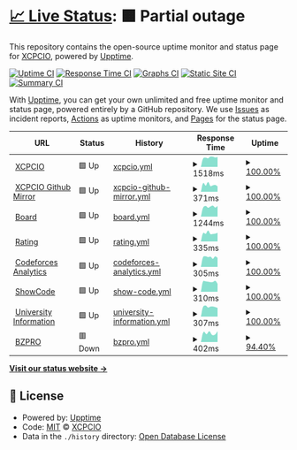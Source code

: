 # [📈 Live Status](https://uptime.xcpcio.com): <!--live status--> **🟧 Partial outage**

This repository contains the open-source uptime monitor and status page for [XCPCIO](https://xcpcio.com), powered by [Upptime](https://github.com/upptime/upptime).

[![Uptime CI](https://github.com/koj-co/upptime/workflows/Uptime%20CI/badge.svg)](https://github.com/koj-co/upptime/actions?query=workflow%3A%22Uptime+CI%22)
[![Response Time CI](https://github.com/koj-co/upptime/workflows/Response%20Time%20CI/badge.svg)](https://github.com/koj-co/upptime/actions?query=workflow%3A%22Response+Time+CI%22)
[![Graphs CI](https://github.com/koj-co/upptime/workflows/Graphs%20CI/badge.svg)](https://github.com/koj-co/upptime/actions?query=workflow%3A%22Graphs+CI%22)
[![Static Site CI](https://github.com/koj-co/upptime/workflows/Static%20Site%20CI/badge.svg)](https://github.com/koj-co/upptime/actions?query=workflow%3A%22Static+Site+CI%22)
[![Summary CI](https://github.com/koj-co/upptime/workflows/Summary%20CI/badge.svg)](https://github.com/koj-co/upptime/actions?query=workflow%3A%22Summary+CI%22)

With [Upptime](https://upptime.js.org), you can get your own unlimited and free uptime monitor and status page, powered entirely by a GitHub repository. We use [Issues](https://github.com/XCPCIO/uptime/issues) as incident reports, [Actions](https://github.com/XCPCIO/uptime/actions) as uptime monitors, and [Pages](https://uptime.xcpcio.com) for the status page.

<!--start: status pages-->
<!-- This summary is generated by Upptime (https://github.com/upptime/upptime) -->
<!-- Do not edit this manually, your changes will be overwritten -->
<!-- prettier-ignore -->
| URL | Status | History | Response Time | Uptime |
| --- | ------ | ------- | ------------- | ------ |
| <img alt="" src="https://favicons.githubusercontent.com/xcpcio.com" height="13"> [XCPCIO](https://xcpcio.com) | 🟩 Up | [xcpcio.yml](https://github.com/XCPCIO/xcpcio.uptime/commits/HEAD/history/xcpcio.yml) | <details><summary><img alt="Response time graph" src="./graphs/xcpcio/response-time-week.png" height="20"> 1518ms</summary><br><a href="https://uptime.xcpcio.com/history/xcpcio"><img alt="Response time 1570" src="https://img.shields.io/endpoint?url=https%3A%2F%2Fraw.githubusercontent.com%2FXCPCIO%2Fxcpcio.uptime%2FHEAD%2Fapi%2Fxcpcio%2Fresponse-time.json"></a><br><a href="https://uptime.xcpcio.com/history/xcpcio"><img alt="24-hour response time 1584" src="https://img.shields.io/endpoint?url=https%3A%2F%2Fraw.githubusercontent.com%2FXCPCIO%2Fxcpcio.uptime%2FHEAD%2Fapi%2Fxcpcio%2Fresponse-time-day.json"></a><br><a href="https://uptime.xcpcio.com/history/xcpcio"><img alt="7-day response time 1518" src="https://img.shields.io/endpoint?url=https%3A%2F%2Fraw.githubusercontent.com%2FXCPCIO%2Fxcpcio.uptime%2FHEAD%2Fapi%2Fxcpcio%2Fresponse-time-week.json"></a><br><a href="https://uptime.xcpcio.com/history/xcpcio"><img alt="30-day response time 1514" src="https://img.shields.io/endpoint?url=https%3A%2F%2Fraw.githubusercontent.com%2FXCPCIO%2Fxcpcio.uptime%2FHEAD%2Fapi%2Fxcpcio%2Fresponse-time-month.json"></a><br><a href="https://uptime.xcpcio.com/history/xcpcio"><img alt="1-year response time 1570" src="https://img.shields.io/endpoint?url=https%3A%2F%2Fraw.githubusercontent.com%2FXCPCIO%2Fxcpcio.uptime%2FHEAD%2Fapi%2Fxcpcio%2Fresponse-time-year.json"></a></details> | <details><summary><a href="https://uptime.xcpcio.com/history/xcpcio">100.00%</a></summary><a href="https://uptime.xcpcio.com/history/xcpcio"><img alt="All-time uptime 99.72%" src="https://img.shields.io/endpoint?url=https%3A%2F%2Fraw.githubusercontent.com%2FXCPCIO%2Fxcpcio.uptime%2FHEAD%2Fapi%2Fxcpcio%2Fuptime.json"></a><br><a href="https://uptime.xcpcio.com/history/xcpcio"><img alt="24-hour uptime 100.00%" src="https://img.shields.io/endpoint?url=https%3A%2F%2Fraw.githubusercontent.com%2FXCPCIO%2Fxcpcio.uptime%2FHEAD%2Fapi%2Fxcpcio%2Fuptime-day.json"></a><br><a href="https://uptime.xcpcio.com/history/xcpcio"><img alt="7-day uptime 100.00%" src="https://img.shields.io/endpoint?url=https%3A%2F%2Fraw.githubusercontent.com%2FXCPCIO%2Fxcpcio.uptime%2FHEAD%2Fapi%2Fxcpcio%2Fuptime-week.json"></a><br><a href="https://uptime.xcpcio.com/history/xcpcio"><img alt="30-day uptime 99.97%" src="https://img.shields.io/endpoint?url=https%3A%2F%2Fraw.githubusercontent.com%2FXCPCIO%2Fxcpcio.uptime%2FHEAD%2Fapi%2Fxcpcio%2Fuptime-month.json"></a><br><a href="https://uptime.xcpcio.com/history/xcpcio"><img alt="1-year uptime 99.72%" src="https://img.shields.io/endpoint?url=https%3A%2F%2Fraw.githubusercontent.com%2FXCPCIO%2Fxcpcio.uptime%2FHEAD%2Fapi%2Fxcpcio%2Fuptime-year.json"></a></details>
| <img alt="" src="https://favicons.githubusercontent.com/gh.xcpcio.com" height="13"> [XCPCIO Github Mirror](https://gh.xcpcio.com) | 🟩 Up | [xcpcio-github-mirror.yml](https://github.com/XCPCIO/xcpcio.uptime/commits/HEAD/history/xcpcio-github-mirror.yml) | <details><summary><img alt="Response time graph" src="./graphs/xcpcio-github-mirror/response-time-week.png" height="20"> 371ms</summary><br><a href="https://uptime.xcpcio.com/history/xcpcio-github-mirror"><img alt="Response time 367" src="https://img.shields.io/endpoint?url=https%3A%2F%2Fraw.githubusercontent.com%2FXCPCIO%2Fxcpcio.uptime%2FHEAD%2Fapi%2Fxcpcio-github-mirror%2Fresponse-time.json"></a><br><a href="https://uptime.xcpcio.com/history/xcpcio-github-mirror"><img alt="24-hour response time 287" src="https://img.shields.io/endpoint?url=https%3A%2F%2Fraw.githubusercontent.com%2FXCPCIO%2Fxcpcio.uptime%2FHEAD%2Fapi%2Fxcpcio-github-mirror%2Fresponse-time-day.json"></a><br><a href="https://uptime.xcpcio.com/history/xcpcio-github-mirror"><img alt="7-day response time 371" src="https://img.shields.io/endpoint?url=https%3A%2F%2Fraw.githubusercontent.com%2FXCPCIO%2Fxcpcio.uptime%2FHEAD%2Fapi%2Fxcpcio-github-mirror%2Fresponse-time-week.json"></a><br><a href="https://uptime.xcpcio.com/history/xcpcio-github-mirror"><img alt="30-day response time 358" src="https://img.shields.io/endpoint?url=https%3A%2F%2Fraw.githubusercontent.com%2FXCPCIO%2Fxcpcio.uptime%2FHEAD%2Fapi%2Fxcpcio-github-mirror%2Fresponse-time-month.json"></a><br><a href="https://uptime.xcpcio.com/history/xcpcio-github-mirror"><img alt="1-year response time 367" src="https://img.shields.io/endpoint?url=https%3A%2F%2Fraw.githubusercontent.com%2FXCPCIO%2Fxcpcio.uptime%2FHEAD%2Fapi%2Fxcpcio-github-mirror%2Fresponse-time-year.json"></a></details> | <details><summary><a href="https://uptime.xcpcio.com/history/xcpcio-github-mirror">100.00%</a></summary><a href="https://uptime.xcpcio.com/history/xcpcio-github-mirror"><img alt="All-time uptime 100.00%" src="https://img.shields.io/endpoint?url=https%3A%2F%2Fraw.githubusercontent.com%2FXCPCIO%2Fxcpcio.uptime%2FHEAD%2Fapi%2Fxcpcio-github-mirror%2Fuptime.json"></a><br><a href="https://uptime.xcpcio.com/history/xcpcio-github-mirror"><img alt="24-hour uptime 100.00%" src="https://img.shields.io/endpoint?url=https%3A%2F%2Fraw.githubusercontent.com%2FXCPCIO%2Fxcpcio.uptime%2FHEAD%2Fapi%2Fxcpcio-github-mirror%2Fuptime-day.json"></a><br><a href="https://uptime.xcpcio.com/history/xcpcio-github-mirror"><img alt="7-day uptime 100.00%" src="https://img.shields.io/endpoint?url=https%3A%2F%2Fraw.githubusercontent.com%2FXCPCIO%2Fxcpcio.uptime%2FHEAD%2Fapi%2Fxcpcio-github-mirror%2Fuptime-week.json"></a><br><a href="https://uptime.xcpcio.com/history/xcpcio-github-mirror"><img alt="30-day uptime 100.00%" src="https://img.shields.io/endpoint?url=https%3A%2F%2Fraw.githubusercontent.com%2FXCPCIO%2Fxcpcio.uptime%2FHEAD%2Fapi%2Fxcpcio-github-mirror%2Fuptime-month.json"></a><br><a href="https://uptime.xcpcio.com/history/xcpcio-github-mirror"><img alt="1-year uptime 100.00%" src="https://img.shields.io/endpoint?url=https%3A%2F%2Fraw.githubusercontent.com%2FXCPCIO%2Fxcpcio.uptime%2FHEAD%2Fapi%2Fxcpcio-github-mirror%2Fuptime-year.json"></a></details>
| <img alt="" src="https://favicons.githubusercontent.com/board.xcpcio.com" height="13"> [Board](https://board.xcpcio.com) | 🟩 Up | [board.yml](https://github.com/XCPCIO/xcpcio.uptime/commits/HEAD/history/board.yml) | <details><summary><img alt="Response time graph" src="./graphs/board/response-time-week.png" height="20"> 1244ms</summary><br><a href="https://uptime.xcpcio.com/history/board"><img alt="Response time 1446" src="https://img.shields.io/endpoint?url=https%3A%2F%2Fraw.githubusercontent.com%2FXCPCIO%2Fxcpcio.uptime%2FHEAD%2Fapi%2Fboard%2Fresponse-time.json"></a><br><a href="https://uptime.xcpcio.com/history/board"><img alt="24-hour response time 1333" src="https://img.shields.io/endpoint?url=https%3A%2F%2Fraw.githubusercontent.com%2FXCPCIO%2Fxcpcio.uptime%2FHEAD%2Fapi%2Fboard%2Fresponse-time-day.json"></a><br><a href="https://uptime.xcpcio.com/history/board"><img alt="7-day response time 1244" src="https://img.shields.io/endpoint?url=https%3A%2F%2Fraw.githubusercontent.com%2FXCPCIO%2Fxcpcio.uptime%2FHEAD%2Fapi%2Fboard%2Fresponse-time-week.json"></a><br><a href="https://uptime.xcpcio.com/history/board"><img alt="30-day response time 1245" src="https://img.shields.io/endpoint?url=https%3A%2F%2Fraw.githubusercontent.com%2FXCPCIO%2Fxcpcio.uptime%2FHEAD%2Fapi%2Fboard%2Fresponse-time-month.json"></a><br><a href="https://uptime.xcpcio.com/history/board"><img alt="1-year response time 1446" src="https://img.shields.io/endpoint?url=https%3A%2F%2Fraw.githubusercontent.com%2FXCPCIO%2Fxcpcio.uptime%2FHEAD%2Fapi%2Fboard%2Fresponse-time-year.json"></a></details> | <details><summary><a href="https://uptime.xcpcio.com/history/board">100.00%</a></summary><a href="https://uptime.xcpcio.com/history/board"><img alt="All-time uptime 99.42%" src="https://img.shields.io/endpoint?url=https%3A%2F%2Fraw.githubusercontent.com%2FXCPCIO%2Fxcpcio.uptime%2FHEAD%2Fapi%2Fboard%2Fuptime.json"></a><br><a href="https://uptime.xcpcio.com/history/board"><img alt="24-hour uptime 100.00%" src="https://img.shields.io/endpoint?url=https%3A%2F%2Fraw.githubusercontent.com%2FXCPCIO%2Fxcpcio.uptime%2FHEAD%2Fapi%2Fboard%2Fuptime-day.json"></a><br><a href="https://uptime.xcpcio.com/history/board"><img alt="7-day uptime 100.00%" src="https://img.shields.io/endpoint?url=https%3A%2F%2Fraw.githubusercontent.com%2FXCPCIO%2Fxcpcio.uptime%2FHEAD%2Fapi%2Fboard%2Fuptime-week.json"></a><br><a href="https://uptime.xcpcio.com/history/board"><img alt="30-day uptime 100.00%" src="https://img.shields.io/endpoint?url=https%3A%2F%2Fraw.githubusercontent.com%2FXCPCIO%2Fxcpcio.uptime%2FHEAD%2Fapi%2Fboard%2Fuptime-month.json"></a><br><a href="https://uptime.xcpcio.com/history/board"><img alt="1-year uptime 99.42%" src="https://img.shields.io/endpoint?url=https%3A%2F%2Fraw.githubusercontent.com%2FXCPCIO%2Fxcpcio.uptime%2FHEAD%2Fapi%2Fboard%2Fuptime-year.json"></a></details>
| <img alt="" src="https://favicons.githubusercontent.com/rating.xcpcio.com" height="13"> [Rating](https://rating.xcpcio.com) | 🟩 Up | [rating.yml](https://github.com/XCPCIO/xcpcio.uptime/commits/HEAD/history/rating.yml) | <details><summary><img alt="Response time graph" src="./graphs/rating/response-time-week.png" height="20"> 335ms</summary><br><a href="https://uptime.xcpcio.com/history/rating"><img alt="Response time 349" src="https://img.shields.io/endpoint?url=https%3A%2F%2Fraw.githubusercontent.com%2FXCPCIO%2Fxcpcio.uptime%2FHEAD%2Fapi%2Frating%2Fresponse-time.json"></a><br><a href="https://uptime.xcpcio.com/history/rating"><img alt="24-hour response time 349" src="https://img.shields.io/endpoint?url=https%3A%2F%2Fraw.githubusercontent.com%2FXCPCIO%2Fxcpcio.uptime%2FHEAD%2Fapi%2Frating%2Fresponse-time-day.json"></a><br><a href="https://uptime.xcpcio.com/history/rating"><img alt="7-day response time 335" src="https://img.shields.io/endpoint?url=https%3A%2F%2Fraw.githubusercontent.com%2FXCPCIO%2Fxcpcio.uptime%2FHEAD%2Fapi%2Frating%2Fresponse-time-week.json"></a><br><a href="https://uptime.xcpcio.com/history/rating"><img alt="30-day response time 334" src="https://img.shields.io/endpoint?url=https%3A%2F%2Fraw.githubusercontent.com%2FXCPCIO%2Fxcpcio.uptime%2FHEAD%2Fapi%2Frating%2Fresponse-time-month.json"></a><br><a href="https://uptime.xcpcio.com/history/rating"><img alt="1-year response time 349" src="https://img.shields.io/endpoint?url=https%3A%2F%2Fraw.githubusercontent.com%2FXCPCIO%2Fxcpcio.uptime%2FHEAD%2Fapi%2Frating%2Fresponse-time-year.json"></a></details> | <details><summary><a href="https://uptime.xcpcio.com/history/rating">100.00%</a></summary><a href="https://uptime.xcpcio.com/history/rating"><img alt="All-time uptime 99.98%" src="https://img.shields.io/endpoint?url=https%3A%2F%2Fraw.githubusercontent.com%2FXCPCIO%2Fxcpcio.uptime%2FHEAD%2Fapi%2Frating%2Fuptime.json"></a><br><a href="https://uptime.xcpcio.com/history/rating"><img alt="24-hour uptime 100.00%" src="https://img.shields.io/endpoint?url=https%3A%2F%2Fraw.githubusercontent.com%2FXCPCIO%2Fxcpcio.uptime%2FHEAD%2Fapi%2Frating%2Fuptime-day.json"></a><br><a href="https://uptime.xcpcio.com/history/rating"><img alt="7-day uptime 100.00%" src="https://img.shields.io/endpoint?url=https%3A%2F%2Fraw.githubusercontent.com%2FXCPCIO%2Fxcpcio.uptime%2FHEAD%2Fapi%2Frating%2Fuptime-week.json"></a><br><a href="https://uptime.xcpcio.com/history/rating"><img alt="30-day uptime 99.88%" src="https://img.shields.io/endpoint?url=https%3A%2F%2Fraw.githubusercontent.com%2FXCPCIO%2Fxcpcio.uptime%2FHEAD%2Fapi%2Frating%2Fuptime-month.json"></a><br><a href="https://uptime.xcpcio.com/history/rating"><img alt="1-year uptime 99.98%" src="https://img.shields.io/endpoint?url=https%3A%2F%2Fraw.githubusercontent.com%2FXCPCIO%2Fxcpcio.uptime%2FHEAD%2Fapi%2Frating%2Fuptime-year.json"></a></details>
| <img alt="" src="https://favicons.githubusercontent.com/codeforces.analytics.xcpcio.com" height="13"> [Codeforces Analytics](https://codeforces.analytics.xcpcio.com) | 🟩 Up | [codeforces-analytics.yml](https://github.com/XCPCIO/xcpcio.uptime/commits/HEAD/history/codeforces-analytics.yml) | <details><summary><img alt="Response time graph" src="./graphs/codeforces-analytics/response-time-week.png" height="20"> 305ms</summary><br><a href="https://uptime.xcpcio.com/history/codeforces-analytics"><img alt="Response time 340" src="https://img.shields.io/endpoint?url=https%3A%2F%2Fraw.githubusercontent.com%2FXCPCIO%2Fxcpcio.uptime%2FHEAD%2Fapi%2Fcodeforces-analytics%2Fresponse-time.json"></a><br><a href="https://uptime.xcpcio.com/history/codeforces-analytics"><img alt="24-hour response time 281" src="https://img.shields.io/endpoint?url=https%3A%2F%2Fraw.githubusercontent.com%2FXCPCIO%2Fxcpcio.uptime%2FHEAD%2Fapi%2Fcodeforces-analytics%2Fresponse-time-day.json"></a><br><a href="https://uptime.xcpcio.com/history/codeforces-analytics"><img alt="7-day response time 305" src="https://img.shields.io/endpoint?url=https%3A%2F%2Fraw.githubusercontent.com%2FXCPCIO%2Fxcpcio.uptime%2FHEAD%2Fapi%2Fcodeforces-analytics%2Fresponse-time-week.json"></a><br><a href="https://uptime.xcpcio.com/history/codeforces-analytics"><img alt="30-day response time 309" src="https://img.shields.io/endpoint?url=https%3A%2F%2Fraw.githubusercontent.com%2FXCPCIO%2Fxcpcio.uptime%2FHEAD%2Fapi%2Fcodeforces-analytics%2Fresponse-time-month.json"></a><br><a href="https://uptime.xcpcio.com/history/codeforces-analytics"><img alt="1-year response time 340" src="https://img.shields.io/endpoint?url=https%3A%2F%2Fraw.githubusercontent.com%2FXCPCIO%2Fxcpcio.uptime%2FHEAD%2Fapi%2Fcodeforces-analytics%2Fresponse-time-year.json"></a></details> | <details><summary><a href="https://uptime.xcpcio.com/history/codeforces-analytics">100.00%</a></summary><a href="https://uptime.xcpcio.com/history/codeforces-analytics"><img alt="All-time uptime 99.99%" src="https://img.shields.io/endpoint?url=https%3A%2F%2Fraw.githubusercontent.com%2FXCPCIO%2Fxcpcio.uptime%2FHEAD%2Fapi%2Fcodeforces-analytics%2Fuptime.json"></a><br><a href="https://uptime.xcpcio.com/history/codeforces-analytics"><img alt="24-hour uptime 100.00%" src="https://img.shields.io/endpoint?url=https%3A%2F%2Fraw.githubusercontent.com%2FXCPCIO%2Fxcpcio.uptime%2FHEAD%2Fapi%2Fcodeforces-analytics%2Fuptime-day.json"></a><br><a href="https://uptime.xcpcio.com/history/codeforces-analytics"><img alt="7-day uptime 100.00%" src="https://img.shields.io/endpoint?url=https%3A%2F%2Fraw.githubusercontent.com%2FXCPCIO%2Fxcpcio.uptime%2FHEAD%2Fapi%2Fcodeforces-analytics%2Fuptime-week.json"></a><br><a href="https://uptime.xcpcio.com/history/codeforces-analytics"><img alt="30-day uptime 99.95%" src="https://img.shields.io/endpoint?url=https%3A%2F%2Fraw.githubusercontent.com%2FXCPCIO%2Fxcpcio.uptime%2FHEAD%2Fapi%2Fcodeforces-analytics%2Fuptime-month.json"></a><br><a href="https://uptime.xcpcio.com/history/codeforces-analytics"><img alt="1-year uptime 99.99%" src="https://img.shields.io/endpoint?url=https%3A%2F%2Fraw.githubusercontent.com%2FXCPCIO%2Fxcpcio.uptime%2FHEAD%2Fapi%2Fcodeforces-analytics%2Fuptime-year.json"></a></details>
| <img alt="" src="https://favicons.githubusercontent.com/showcode.xcpcio.com" height="13"> [ShowCode](https://showcode.xcpcio.com) | 🟩 Up | [show-code.yml](https://github.com/XCPCIO/xcpcio.uptime/commits/HEAD/history/show-code.yml) | <details><summary><img alt="Response time graph" src="./graphs/show-code/response-time-week.png" height="20"> 310ms</summary><br><a href="https://uptime.xcpcio.com/history/show-code"><img alt="Response time 320" src="https://img.shields.io/endpoint?url=https%3A%2F%2Fraw.githubusercontent.com%2FXCPCIO%2Fxcpcio.uptime%2FHEAD%2Fapi%2Fshow-code%2Fresponse-time.json"></a><br><a href="https://uptime.xcpcio.com/history/show-code"><img alt="24-hour response time 248" src="https://img.shields.io/endpoint?url=https%3A%2F%2Fraw.githubusercontent.com%2FXCPCIO%2Fxcpcio.uptime%2FHEAD%2Fapi%2Fshow-code%2Fresponse-time-day.json"></a><br><a href="https://uptime.xcpcio.com/history/show-code"><img alt="7-day response time 310" src="https://img.shields.io/endpoint?url=https%3A%2F%2Fraw.githubusercontent.com%2FXCPCIO%2Fxcpcio.uptime%2FHEAD%2Fapi%2Fshow-code%2Fresponse-time-week.json"></a><br><a href="https://uptime.xcpcio.com/history/show-code"><img alt="30-day response time 313" src="https://img.shields.io/endpoint?url=https%3A%2F%2Fraw.githubusercontent.com%2FXCPCIO%2Fxcpcio.uptime%2FHEAD%2Fapi%2Fshow-code%2Fresponse-time-month.json"></a><br><a href="https://uptime.xcpcio.com/history/show-code"><img alt="1-year response time 320" src="https://img.shields.io/endpoint?url=https%3A%2F%2Fraw.githubusercontent.com%2FXCPCIO%2Fxcpcio.uptime%2FHEAD%2Fapi%2Fshow-code%2Fresponse-time-year.json"></a></details> | <details><summary><a href="https://uptime.xcpcio.com/history/show-code">100.00%</a></summary><a href="https://uptime.xcpcio.com/history/show-code"><img alt="All-time uptime 99.98%" src="https://img.shields.io/endpoint?url=https%3A%2F%2Fraw.githubusercontent.com%2FXCPCIO%2Fxcpcio.uptime%2FHEAD%2Fapi%2Fshow-code%2Fuptime.json"></a><br><a href="https://uptime.xcpcio.com/history/show-code"><img alt="24-hour uptime 100.00%" src="https://img.shields.io/endpoint?url=https%3A%2F%2Fraw.githubusercontent.com%2FXCPCIO%2Fxcpcio.uptime%2FHEAD%2Fapi%2Fshow-code%2Fuptime-day.json"></a><br><a href="https://uptime.xcpcio.com/history/show-code"><img alt="7-day uptime 100.00%" src="https://img.shields.io/endpoint?url=https%3A%2F%2Fraw.githubusercontent.com%2FXCPCIO%2Fxcpcio.uptime%2FHEAD%2Fapi%2Fshow-code%2Fuptime-week.json"></a><br><a href="https://uptime.xcpcio.com/history/show-code"><img alt="30-day uptime 99.88%" src="https://img.shields.io/endpoint?url=https%3A%2F%2Fraw.githubusercontent.com%2FXCPCIO%2Fxcpcio.uptime%2FHEAD%2Fapi%2Fshow-code%2Fuptime-month.json"></a><br><a href="https://uptime.xcpcio.com/history/show-code"><img alt="1-year uptime 99.98%" src="https://img.shields.io/endpoint?url=https%3A%2F%2Fraw.githubusercontent.com%2FXCPCIO%2Fxcpcio.uptime%2FHEAD%2Fapi%2Fshow-code%2Fuptime-year.json"></a></details>
| <img alt="" src="https://favicons.githubusercontent.com/university.xcpcio.com" height="13"> [University Information](https://university.xcpcio.com) | 🟩 Up | [university-information.yml](https://github.com/XCPCIO/xcpcio.uptime/commits/HEAD/history/university-information.yml) | <details><summary><img alt="Response time graph" src="./graphs/university-information/response-time-week.png" height="20"> 307ms</summary><br><a href="https://uptime.xcpcio.com/history/university-information"><img alt="Response time 318" src="https://img.shields.io/endpoint?url=https%3A%2F%2Fraw.githubusercontent.com%2FXCPCIO%2Fxcpcio.uptime%2FHEAD%2Fapi%2Funiversity-information%2Fresponse-time.json"></a><br><a href="https://uptime.xcpcio.com/history/university-information"><img alt="24-hour response time 273" src="https://img.shields.io/endpoint?url=https%3A%2F%2Fraw.githubusercontent.com%2FXCPCIO%2Fxcpcio.uptime%2FHEAD%2Fapi%2Funiversity-information%2Fresponse-time-day.json"></a><br><a href="https://uptime.xcpcio.com/history/university-information"><img alt="7-day response time 307" src="https://img.shields.io/endpoint?url=https%3A%2F%2Fraw.githubusercontent.com%2FXCPCIO%2Fxcpcio.uptime%2FHEAD%2Fapi%2Funiversity-information%2Fresponse-time-week.json"></a><br><a href="https://uptime.xcpcio.com/history/university-information"><img alt="30-day response time 309" src="https://img.shields.io/endpoint?url=https%3A%2F%2Fraw.githubusercontent.com%2FXCPCIO%2Fxcpcio.uptime%2FHEAD%2Fapi%2Funiversity-information%2Fresponse-time-month.json"></a><br><a href="https://uptime.xcpcio.com/history/university-information"><img alt="1-year response time 318" src="https://img.shields.io/endpoint?url=https%3A%2F%2Fraw.githubusercontent.com%2FXCPCIO%2Fxcpcio.uptime%2FHEAD%2Fapi%2Funiversity-information%2Fresponse-time-year.json"></a></details> | <details><summary><a href="https://uptime.xcpcio.com/history/university-information">100.00%</a></summary><a href="https://uptime.xcpcio.com/history/university-information"><img alt="All-time uptime 99.99%" src="https://img.shields.io/endpoint?url=https%3A%2F%2Fraw.githubusercontent.com%2FXCPCIO%2Fxcpcio.uptime%2FHEAD%2Fapi%2Funiversity-information%2Fuptime.json"></a><br><a href="https://uptime.xcpcio.com/history/university-information"><img alt="24-hour uptime 100.00%" src="https://img.shields.io/endpoint?url=https%3A%2F%2Fraw.githubusercontent.com%2FXCPCIO%2Fxcpcio.uptime%2FHEAD%2Fapi%2Funiversity-information%2Fuptime-day.json"></a><br><a href="https://uptime.xcpcio.com/history/university-information"><img alt="7-day uptime 100.00%" src="https://img.shields.io/endpoint?url=https%3A%2F%2Fraw.githubusercontent.com%2FXCPCIO%2Fxcpcio.uptime%2FHEAD%2Fapi%2Funiversity-information%2Fuptime-week.json"></a><br><a href="https://uptime.xcpcio.com/history/university-information"><img alt="30-day uptime 99.93%" src="https://img.shields.io/endpoint?url=https%3A%2F%2Fraw.githubusercontent.com%2FXCPCIO%2Fxcpcio.uptime%2FHEAD%2Fapi%2Funiversity-information%2Fuptime-month.json"></a><br><a href="https://uptime.xcpcio.com/history/university-information"><img alt="1-year uptime 99.99%" src="https://img.shields.io/endpoint?url=https%3A%2F%2Fraw.githubusercontent.com%2FXCPCIO%2Fxcpcio.uptime%2FHEAD%2Fapi%2Funiversity-information%2Fuptime-year.json"></a></details>
| <img alt="" src="https://favicons.githubusercontent.com/bzpro.xcpcio.com" height="13"> [BZPRO](https://bzpro.xcpcio.com) | 🟥 Down | [bzpro.yml](https://github.com/XCPCIO/xcpcio.uptime/commits/HEAD/history/bzpro.yml) | <details><summary><img alt="Response time graph" src="./graphs/bzpro/response-time-week.png" height="20"> 402ms</summary><br><a href="https://uptime.xcpcio.com/history/bzpro"><img alt="Response time 369" src="https://img.shields.io/endpoint?url=https%3A%2F%2Fraw.githubusercontent.com%2FXCPCIO%2Fxcpcio.uptime%2FHEAD%2Fapi%2Fbzpro%2Fresponse-time.json"></a><br><a href="https://uptime.xcpcio.com/history/bzpro"><img alt="24-hour response time 0" src="https://img.shields.io/endpoint?url=https%3A%2F%2Fraw.githubusercontent.com%2FXCPCIO%2Fxcpcio.uptime%2FHEAD%2Fapi%2Fbzpro%2Fresponse-time-day.json"></a><br><a href="https://uptime.xcpcio.com/history/bzpro"><img alt="7-day response time 402" src="https://img.shields.io/endpoint?url=https%3A%2F%2Fraw.githubusercontent.com%2FXCPCIO%2Fxcpcio.uptime%2FHEAD%2Fapi%2Fbzpro%2Fresponse-time-week.json"></a><br><a href="https://uptime.xcpcio.com/history/bzpro"><img alt="30-day response time 367" src="https://img.shields.io/endpoint?url=https%3A%2F%2Fraw.githubusercontent.com%2FXCPCIO%2Fxcpcio.uptime%2FHEAD%2Fapi%2Fbzpro%2Fresponse-time-month.json"></a><br><a href="https://uptime.xcpcio.com/history/bzpro"><img alt="1-year response time 369" src="https://img.shields.io/endpoint?url=https%3A%2F%2Fraw.githubusercontent.com%2FXCPCIO%2Fxcpcio.uptime%2FHEAD%2Fapi%2Fbzpro%2Fresponse-time-year.json"></a></details> | <details><summary><a href="https://uptime.xcpcio.com/history/bzpro">94.40%</a></summary><a href="https://uptime.xcpcio.com/history/bzpro"><img alt="All-time uptime 99.75%" src="https://img.shields.io/endpoint?url=https%3A%2F%2Fraw.githubusercontent.com%2FXCPCIO%2Fxcpcio.uptime%2FHEAD%2Fapi%2Fbzpro%2Fuptime.json"></a><br><a href="https://uptime.xcpcio.com/history/bzpro"><img alt="24-hour uptime 60.79%" src="https://img.shields.io/endpoint?url=https%3A%2F%2Fraw.githubusercontent.com%2FXCPCIO%2Fxcpcio.uptime%2FHEAD%2Fapi%2Fbzpro%2Fuptime-day.json"></a><br><a href="https://uptime.xcpcio.com/history/bzpro"><img alt="7-day uptime 94.40%" src="https://img.shields.io/endpoint?url=https%3A%2F%2Fraw.githubusercontent.com%2FXCPCIO%2Fxcpcio.uptime%2FHEAD%2Fapi%2Fbzpro%2Fuptime-week.json"></a><br><a href="https://uptime.xcpcio.com/history/bzpro"><img alt="30-day uptime 98.59%" src="https://img.shields.io/endpoint?url=https%3A%2F%2Fraw.githubusercontent.com%2FXCPCIO%2Fxcpcio.uptime%2FHEAD%2Fapi%2Fbzpro%2Fuptime-month.json"></a><br><a href="https://uptime.xcpcio.com/history/bzpro"><img alt="1-year uptime 99.75%" src="https://img.shields.io/endpoint?url=https%3A%2F%2Fraw.githubusercontent.com%2FXCPCIO%2Fxcpcio.uptime%2FHEAD%2Fapi%2Fbzpro%2Fuptime-year.json"></a></details>

<!--end: status pages-->

[**Visit our status website →**](https://uptime.xcpcio.com)

## 📄 License

- Powered by: [Upptime](https://github.com/upptime/upptime)
- Code: [MIT](./LICENSE) © [XCPCIO](https://xcpcio.com)
- Data in the `./history` directory: [Open Database License](https://opendatacommons.org/licenses/odbl/1-0/)
